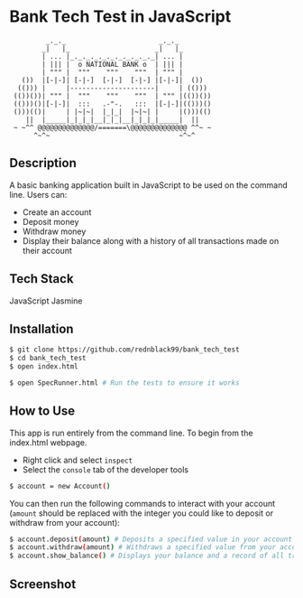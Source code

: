 # Bank Tech Test in JavaScript

```
         _._._                       _._._
        _|   |_                     _|   |_
        | ... |_._._._._._._._._._._| ... |
        | ||| |  o NATIONAL BANK o  | ||| |
        | """ |  """    """    """  | """ |
   ())  |[-|-]| [-|-]  [-|-]  [-|-] |[-|-]|  ())
  (())) |     |---------------------|     | (()))
 (())())| """ |  """    """    """  | """ |(())())
 (()))()|[-|-]|  :::   .-"-.   :::  |[-|-]|(()))()
 ()))(()|     | |~|~|  |_|_|  |~|~| |     |()))(()
    ||  |_____|_|_|_|__|_|_|__|_|_|_|_____|  ||
 ~ ~^^ @@@@@@@@@@@@@@/=======\@@@@@@@@@@@@@@ ^^~ ~
      ^~^~                                ~^~^
```

## Description

A basic banking application built in JavaScript to be used on the command line. Users can:

* Create an account
* Deposit money
* Withdraw money
* Display their balance along with a history of all transactions made on their account

## Tech Stack
JavaScript
Jasmine  

## Installation

```bash
$ git clone https://github.com/rednblack99/bank_tech_test
$ cd bank_tech_test
$ open index.html

$ open SpecRunner.html # Run the tests to ensure it works
```

## How to Use

This app is run entirely from the command line. To begin from the index.html webpage. 

* Right click and select `inspect`
* Select the `console` tab of the developer tools

```bash
$ account = new Account()
```

You can then run the following commands to interact with your account (`amount` should be replaced with the integer you could like to deposit or withdraw from your account):

```bash
$ account.deposit(amount) # Deposits a specified value in your account
$ account.withdraw(amount) # Withdraws a specified value from your account
$ account.show_balance() # Displays your balance and a record of all transactions
```

## Screenshot

<!-- ![Banking Tech Test Screenshot](https://i.imgur.com/rofOEsB.png)

![Current Test Results and Coverage](https://i.imgur.com/dQIo62E.png) -->
